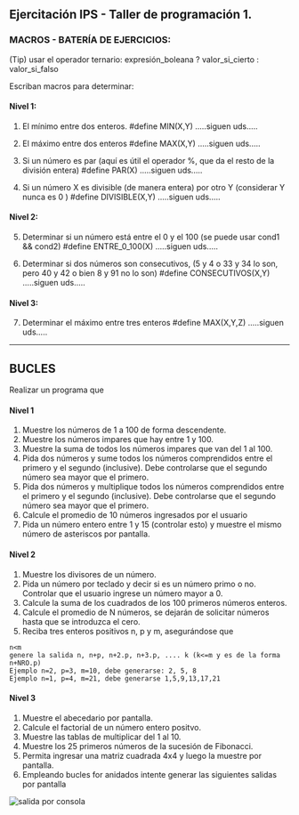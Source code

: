 ## Ejercitación IPS - Taller de programación 1. 


### MACROS - BATERÍA DE EJERCICIOS:

(Tip) usar el operador ternario:
expresión_boleana ? valor_si_cierto : valor_si_falso

Escriban macros para determinar:

#### Nivel 1:
1. El mínimo entre dos enteros.
#define MIN(X,Y) .....siguen uds.....

2. El máximo entre dos enteros
#define MAX(X,Y) .....siguen uds.....

3. Si un número es par (aquí es útil el operador %, que da el resto de la división entera)
#define PAR(X) .....siguen uds.....

4. Si un número X es divisible (de manera entera) por otro Y  (considerar Y nunca es 0 )
#define DIVISIBLE(X,Y) .....siguen uds.....


#### Nivel 2:
5. Determinar si un número está entre el 0 y el 100   (se puede usar cond1 && cond2)
#define ENTRE_0_100(X) .....siguen uds.....

6. Determinar si dos números son consecutivos, (5 y 4 o 33 y 34 lo son, pero 40 y 42 o bien 8 y 91 no lo son)
#define CONSECUTIVOS(X,Y) .....siguen uds.....


#### Nivel 3:
7. Determinar el máximo entre tres enteros
#define MAX(X,Y,Z) .....siguen uds.....

___

## BUCLES

Realizar un programa que
#### Nivel 1
1. Muestre los números de 1 a 100 de forma descendente.
2. Muestre los números impares que hay entre 1 y 100.
3. Muestre la suma de todos los números impares que van del 1 al 100.
4. Pida dos números y sume todos los números comprendidos entre el primero y el segundo (inclusive).
Debe controlarse que el segundo número sea mayor que el primero.
5. Pida dos números y multiplique todos los números comprendidos entre el primero y el segundo (inclusive).
Debe controlarse que el segundo número sea mayor que el primero.
6. Calcule el promedio de 10 números ingresados por el usuario
7. Pida un número entero entre 1 y 15 (controlar esto) y muestre el mismo número de asteriscos por pantalla.

#### Nivel 2
1. Muestre los divisores de un número.
2. Pida un número por teclado y decir si es un número primo o no. Controlar que el usuario ingrese un número mayor a 0.
3. Calcule la suma de los cuadrados de los 100 primeros números enteros.
4. Calcule el promedio de N números, se dejarán de solicitar números hasta que se introduzca el cero.
5. Reciba tres enteros positivos n, p y m, asegurándose que 
```
n<m
genere la salida n, n+p, n+2.p, n+3.p, .... k (k<=m y es de la forma n+NRO.p)
Ejemplo n=2, p=3, m=10, debe generarse: 2, 5, 8
Ejemplo n=1, p=4, m=21, debe generarse 1,5,9,13,17,21
```

#### Nivel 3
1. Muestre el abecedario por pantalla.
2. Calcule el factorial de un número entero positvo.
3. Muestre las tablas de multiplicar del 1 al 10.
4. Muestre los 25 primeros números de la sucesión de Fibonacci.
5. Permita ingresar una matriz cuadrada 4x4 y luego la muestre por pantalla.
6. Empleando bucles for anidados intente generar las siguientes salidas por pantalla

![salida por consola](https://prnt.sc/12ixin1)
